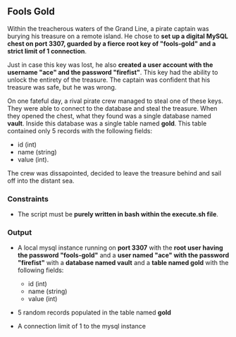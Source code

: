 ## Fools Gold

Within the treacherous waters of the Grand Line, a pirate captain was burying his treasure on a remote island. He chose to **set up a digital MySQL chest on port 3307, guarded by a fierce root key of "fools-gold" and a strict limit of 1 connection**.

Just in case this key was lost, he also **created a user account with the username "ace" and the password "firefist"**. This key had the ability to unlock the entirety of the treasure. The captain was confident that his treasure was safe, but he was wrong.

On one fateful day, a rival pirate crew managed to steal one of these keys. They were able to connect to the database and steal the treasure. When they opened the chest, what they found was a single database named **vault**. Inside this database was a single table named **gold**. This table contained only 5 records with the following fields:

- id (int)
- name (string)
- value (int).

The crew was dissapointed, decided to leave the treasure behind and sail off into the distant sea.

### Constraints

- The script must be **purely written in bash within the execute.sh file**.

### Output

- A local mysql instance running on **port 3307** with the **root user having the password "fools-gold"** and a **user named "ace" with the password "firefist"** with a **database named vault** and a **table named gold** with the following fields:

  - id (int)
  - name (string)
  - value (int)

- 5 random records populated in the table named **gold**

- A connection limit of 1 to the mysql instance
